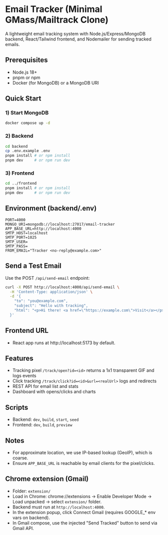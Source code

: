 # Email Tracker (Minimal GMass/Mailtrack Clone)

A lightweight email tracking system with Node.js/Express/MongoDB backend, React/Tailwind frontend, and Nodemailer for sending tracked emails.

## Prerequisites
- Node.js 18+
- pnpm or npm
- Docker (for MongoDB) or a MongoDB URI

## Quick Start

### 1) Start MongoDB
```bash
docker compose up -d
```

### 2) Backend
```bash
cd backend
cp .env.example .env
pnpm install # or npm install
pnpm dev     # or npm run dev
```

### 3) Frontend
```bash
cd ../frontend
pnpm install # or npm install
pnpm dev     # or npm run dev
```

## Environment (backend/.env)
```
PORT=4000
MONGO_URI=mongodb://localhost:27017/email-tracker
APP_BASE_URL=http://localhost:4000
SMTP_HOST=localhost
SMTP_PORT=1025
SMTP_USER=
SMTP_PASS=
FROM_EMAIL="Tracker <no-reply@example.com>"
```

## Send a Test Email
Use the POST `/api/send-email` endpoint:
```bash
curl -X POST http://localhost:4000/api/send-email \
  -H 'Content-Type: application/json' \
  -d '{
    "to": "you@example.com",
    "subject": "Hello with tracking",
    "html": "<p>Hi there! <a href=\"https://example.com\">Visit</a></p>"
  }'
```

## Frontend URL
- React app runs at http://localhost:5173 by default.

## Features
- Tracking pixel `/track/open?id=<id>` returns a 1x1 transparent GIF and logs events
- Click tracking `/track/click?id=<id>&url=<realUrl>` logs and redirects
- REST API for email list and stats
- Dashboard with opens/clicks and charts

## Scripts
- Backend: `dev`, `build`, `start`, `seed`
- Frontend: `dev`, `build`, `preview`

## Notes
- For approximate location, we use IP-based lookup (GeoIP), which is coarse.
- Ensure `APP_BASE_URL` is reachable by email clients for the pixel/clicks.

## Chrome extension (Gmail)

- Folder: `extension/`
- Load in Chrome: chrome://extensions → Enable Developer Mode → Load unpacked → select `extension/` folder.
- Backend must run at `http://localhost:4000`.
- In the extension popup, click Connect Gmail (requires GOOGLE_* env vars on backend).
- In Gmail compose, use the injected "Send Tracked" button to send via Gmail API.
